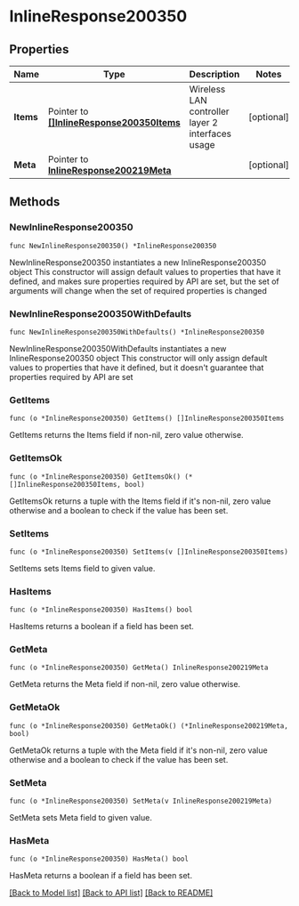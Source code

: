 # InlineResponse200350

## Properties

Name | Type | Description | Notes
------------ | ------------- | ------------- | -------------
**Items** | Pointer to [**[]InlineResponse200350Items**](InlineResponse200350Items.md) | Wireless LAN controller layer 2 interfaces usage | [optional] 
**Meta** | Pointer to [**InlineResponse200219Meta**](InlineResponse200219Meta.md) |  | [optional] 

## Methods

### NewInlineResponse200350

`func NewInlineResponse200350() *InlineResponse200350`

NewInlineResponse200350 instantiates a new InlineResponse200350 object
This constructor will assign default values to properties that have it defined,
and makes sure properties required by API are set, but the set of arguments
will change when the set of required properties is changed

### NewInlineResponse200350WithDefaults

`func NewInlineResponse200350WithDefaults() *InlineResponse200350`

NewInlineResponse200350WithDefaults instantiates a new InlineResponse200350 object
This constructor will only assign default values to properties that have it defined,
but it doesn't guarantee that properties required by API are set

### GetItems

`func (o *InlineResponse200350) GetItems() []InlineResponse200350Items`

GetItems returns the Items field if non-nil, zero value otherwise.

### GetItemsOk

`func (o *InlineResponse200350) GetItemsOk() (*[]InlineResponse200350Items, bool)`

GetItemsOk returns a tuple with the Items field if it's non-nil, zero value otherwise
and a boolean to check if the value has been set.

### SetItems

`func (o *InlineResponse200350) SetItems(v []InlineResponse200350Items)`

SetItems sets Items field to given value.

### HasItems

`func (o *InlineResponse200350) HasItems() bool`

HasItems returns a boolean if a field has been set.

### GetMeta

`func (o *InlineResponse200350) GetMeta() InlineResponse200219Meta`

GetMeta returns the Meta field if non-nil, zero value otherwise.

### GetMetaOk

`func (o *InlineResponse200350) GetMetaOk() (*InlineResponse200219Meta, bool)`

GetMetaOk returns a tuple with the Meta field if it's non-nil, zero value otherwise
and a boolean to check if the value has been set.

### SetMeta

`func (o *InlineResponse200350) SetMeta(v InlineResponse200219Meta)`

SetMeta sets Meta field to given value.

### HasMeta

`func (o *InlineResponse200350) HasMeta() bool`

HasMeta returns a boolean if a field has been set.


[[Back to Model list]](../README.md#documentation-for-models) [[Back to API list]](../README.md#documentation-for-api-endpoints) [[Back to README]](../README.md)


